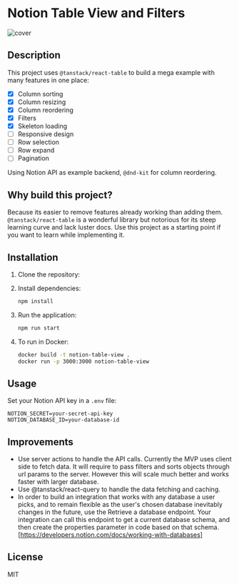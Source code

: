 # Notion Table View and Filters

![cover](https://i.imgur.com/HH3jGQp.png)

## Description

This project uses `@tanstack/react-table` to build a mega example with many features in one place:

- [x] Column sorting
- [x] Column resizing
- [x] Column reordering
- [x] Filters
- [x] Skeleton loading
- [ ] Responsive design
- [ ] Row selection
- [ ] Row expand
- [ ] Pagination

Using Notion API as example backend, `@dnd-kit` for column reordering.

## Why build this project?

Because its easier to remove features already working than adding them. `@tanstack/react-table` is a wonderful library but notorious for its steep learning curve and lack luster docs. Use this project as a starting point if you want to learn while implementing it.

## Installation

1. Clone the repository:

2. Install dependencies:

   ```bash
   npm install
   ```

3. Run the application:

   ```bash
   npm run start
   ```

4. To run in Docker:
   ```bash
   docker build -t notion-table-view .
   docker run -p 3000:3000 notion-table-view
   ```

## Usage

Set your Notion API key in a `.env` file:

```
NOTION_SECRET=your-secret-api-key
NOTION_DATABASE_ID=your-database-id
```

## Improvements

- Use server actions to handle the API calls. Currently the MVP uses client side to fetch data. It will require to pass filters and sorts objects through url params to the server. However this will scale much better and works faster with larger database.
- Use @tanstack/react-query to handle the data fetching and caching.
- In order to build an integration that works with any database a user picks, and to remain flexible as the user's chosen database inevitably changes in the future, use the Retrieve a database endpoint. Your integration can call this endpoint to get a current database schema, and then create the properties parameter in code based on that schema. [https://developers.notion.com/docs/working-with-databases]

## License

MIT
